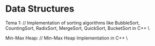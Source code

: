 # Data Structures

Tema 1:
    // Implementation of sorting algorithms like BubbleSort, CountingSort, RadixSort, MergeSort, QuickSort, BucketSort in C++ \\
    
Min-Max Heap:
    // Min-Max Heap Implementation in C++ \\
